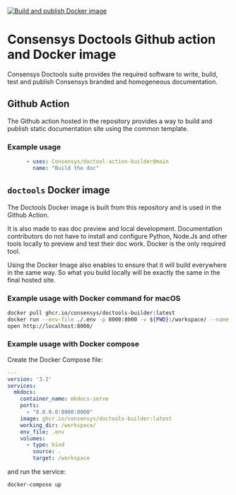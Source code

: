 [![Build and publish Docker image](https://github.com/ConsenSys/doctools.action-builder/actions/workflows/docker.yml/badge.svg)](https://github.com/ConsenSys/doctools.action-builder/actions/workflows/docker.yml)

# Consensys Doctools Github action and Docker image

Consensys Doctools suite provides the required software to write, build, test and publish
Consensys branded and homogeneous documentation.

## Github Action

The Github action hosted in the repository provides a way to build and publish static documentation
site using the common template.

### Example usage

```yaml
      - uses: Consensys/doctool-action-builder@main
        name: "Build the doc"
```

## `doctools` Docker image

The Doctools Docker image is built from this repository and is used in the Github Action.

It is also made to eas doc preview and local development.
Documentation contributors do not have to install and configure Python, Node.Js and other tools locally
to preview and test their doc work. Docker is the only required tool.

Using the Docker Image also enables to ensure that it will build everywhere in the same way. So what you build locally will be exactly the same in the final hosted site.

### Example usage with Docker command for macOS

```bash
docker pull ghcr.io/consensys/doctools-builder:latest
docker run --env-file ./.env -p 8000:8000 -v ${PWD}:/workspace/ --name mkdocs-serve -w /workspace/ ghcr.io/consensys/doctools-builder:latest
open http://localhost:8000/
```

### Example usage with Docker compose

Create the Docker Compose file:

```yml "docker-compose.uml"
---
version: '3.2'
services:
  mkdocs:
    container_name: mkdocs-serve
    ports:
      - "0.0.0.0:8000:8000"
    image: ghcr.io/consensys/doctools-builder:latest
    working_dir: /workspace/
    env_file: .env
    volumes:
      - type: bind
        source: .
        target: /workspace
```

and run the service:

```bash
docker-compose up
```
